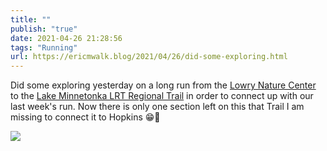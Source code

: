 ```yaml
---
title: ""
publish: "true"
date: 2021-04-26 21:28:56
tags: "Running"
url: https://ericmwalk.blog/2021/04/26/did-some-exploring.html
---
```


Did some exploring yesterday on a long run from the [Lowry Nature Center](https://www.threeriversparks.org/location/lowry-nature-center) to the [Lake Minnetonka LRT Regional Trail](https://www.threeriversparks.org/location/lake-minnetonka-lrt-regional-trail) in order to connect up with our last week's run. Now there is only one section left on this that Trail I am missing to connect it to Hopkins 😁🏃

![](https://ericmwalk.blog/uploads/2021/7b7c6ea570.jpg)